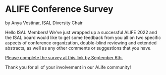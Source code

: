# ALIFE Conference Survey
by Anya Vostinar, ISAL Diversity Chair

Hello ISAL Members! We’ve just wrapped up a successful ALIFE 2022 and the ISAL board would like to get some feedback from you all on two specific aspects of conference organization, double-blind reviewing and extended abstracts, as well as any other comments or suggestions that you have.

[Please complete the survey at this link by September 6th.](https://forms.gle/sfhdu1xfJPRptsbo7)

Thank you for all of your involvement in our ALife community!
